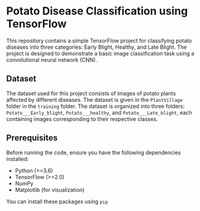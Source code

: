 # Potato Disease Classification using TensorFlow

This repository contains a simple TensorFlow project for classifying potato diseases into three categories: Early Blight, Healthy, and Late Blight. The project is designed to demonstrate a basic image classification task using a convolutional neural network (CNN).

## Dataset

The dataset used for this project consists of images of potato plants affected by different diseases. The dataset is given in the `PlantVillage` folder in the `training` folder. The dataset is organized into three folders: `Potato___Early_blight`, `Potato___healthy`, and `Potato___Late_blight`, each containing images corresponding to their respective classes.

## Prerequisites

Before running the code, ensure you have the following dependencies installed:

- Python (>=3.6)
- TensorFlow (>=2.0)
- NumPy
- Matplotlib (for visualization)

You can install these packages using `pip`

